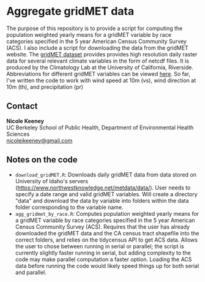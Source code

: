 # Aggregate gridMET data 
The purpose of this repository is to provide a script for computing the population weighted yearly means for a gridMET variable by race categories specified in the 5 year American Census Community Survey (ACS). I also include a script for downloading the data from the gridMET website. The [gridMET dataset](https://www.climatologylab.org/gridmet.html) provides provides high resolution daily raster data for several relevant climate variables in the form of netcdf files. It is produced by the Climatology Lab at the University of California, Riverside. Abbreviations for different gridMET variables can be viewed [here](http://www.climatologylab.org/wget-gridmet.html). So far, I've written the code to work with wind speed at 10m (vs), wind direction at 10m (th), and precipitation (pr)

## Contact 
**Nicole Keeney**<br>
UC Berkeley School of Public Health, Department of Environmental Health Sciences<br>
nicolejkeeney@gmail.com

## Notes on the code 
 - `download_gridMET.R`: Downloads daily gridMET data from data stored on University of Idaho's servers (https://www.northwestknowledge.net/metdata/data/). User needs to specify a date range and valid gridMET variables. Will create a directory "data" and download the data by variable into folders within the data folder corresponding to the variable name.
 - `agg_gridmet_by_race.R`: Computes population weighted yearly means for a gridMET variable by race categories specified in the 5 year American Census Community Survey (ACS). Requires that the user has already downloaded the gridMET data and the CA census tract shapefile into the correct folders, and relies on the tidycensus API to get ACS data. Allows the user to chose between running in serial or parallel; the script is currently slightly faster running in serial, but adding complexity to the code may make parallel computation a faster option. Loading the ACS data before running the code would likely speed things up for both serial and parallel. 
